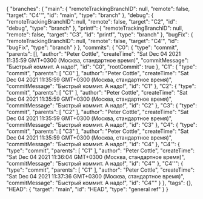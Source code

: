 {
  "branches": {
    "main": {
      "remoteTrackingBranchID": null,
      "remote": false,
      "target": "C4''",
      "id": "main",
      "type": "branch"
    },
    "debug": {
      "remoteTrackingBranchID": null,
      "remote": false,
      "target": "C2",
      "id": "debug",
      "type": "branch"
    },
    "printf": {
      "remoteTrackingBranchID": null,
      "remote": false,
      "target": "C3",
      "id": "printf",
      "type": "branch"
    },
    "bugFix": {
      "remoteTrackingBranchID": null,
      "remote": false,
      "target": "C4'",
      "id": "bugFix",
      "type": "branch"
    }
  },
  "commits": {
    "C0": {
      "type": "commit",
      "parents": [],
      "author": "Peter Cottle",
      "createTime": "Sat Dec 04 2021 11:35:59 GMT+0300 (Москва, стандартное время)",
      "commitMessage": "Быстрый коммит. А надо!",
      "id": "C0",
      "rootCommit": true
    },
    "C1": {
      "type": "commit",
      "parents": [
        "C0"
      ],
      "author": "Peter Cottle",
      "createTime": "Sat Dec 04 2021 11:35:59 GMT+0300 (Москва, стандартное время)",
      "commitMessage": "Быстрый коммит. А надо!",
      "id": "C1"
    },
    "C2": {
      "type": "commit",
      "parents": [
        "C1"
      ],
      "author": "Peter Cottle",
      "createTime": "Sat Dec 04 2021 11:35:59 GMT+0300 (Москва, стандартное время)",
      "commitMessage": "Быстрый коммит. А надо!",
      "id": "C2"
    },
    "C3": {
      "type": "commit",
      "parents": [
        "C2"
      ],
      "author": "Peter Cottle",
      "createTime": "Sat Dec 04 2021 11:35:59 GMT+0300 (Москва, стандартное время)",
      "commitMessage": "Быстрый коммит. А надо!",
      "id": "C3"
    },
    "C4": {
      "type": "commit",
      "parents": [
        "C3"
      ],
      "author": "Peter Cottle",
      "createTime": "Sat Dec 04 2021 11:35:59 GMT+0300 (Москва, стандартное время)",
      "commitMessage": "Быстрый коммит. А надо!",
      "id": "C4"
    },
    "C4'": {
      "type": "commit",
      "parents": [
        "C1"
      ],
      "author": "Peter Cottle",
      "createTime": "Sat Dec 04 2021 11:36:04 GMT+0300 (Москва, стандартное время)",
      "commitMessage": "Быстрый коммит. А надо!",
      "id": "C4'"
    },
    "C4''": {
      "type": "commit",
      "parents": [
        "C1"
      ],
      "author": "Peter Cottle",
      "createTime": "Sat Dec 04 2021 11:37:36 GMT+0300 (Москва, стандартное время)",
      "commitMessage": "Быстрый коммит. А надо!",
      "id": "C4''"
    }
  },
  "tags": {},
  "HEAD": {
    "target": "main",
    "id": "HEAD",
    "type": "general ref"
  }
}
